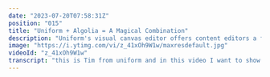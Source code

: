 ```yaml
---
date: "2023-07-20T07:58:31Z"
position: "015"
title: "Uniform + Algolia = A Magical Combination"
description: "Uniform's visual canvas editor offers content editors a flexible way to interact with an Algolia search index while it allows developers to connect to Algolia in any way they want. \n\nCheck out this video to see how magical the combination is.\n\nJoin us on Discord: https://uniform.to/discord"
image: "https://i.ytimg.com/vi/z_41xOh9W1w/maxresdefault.jpg"
videoId: "z_41xOh9W1w"
transcript: "this is Tim from uniform and in this video I want to show you the awesomeness of how you can connect algolia to uniform and kind of make it work very easily for Content editor but also developers right because uniforms integration with algoli is completely Loosely coupled so developers can kind of choose how to integrate like they can use a Golia instant search and with fewer react or they can actually do it on the SSR level and then for Content editors we have like a superficial way of editing and it's makes things very easy and very powerful and you can see the amazingness of the algolia stuff come out very well in this um so how about I'll take you to an example and then let's have a look all right so this is a platform called turbo tutorials which is a platform I built based on uniform and it has lots of algolia stuff and so this platform actually personalizes for you so when you go to a specific um tutorial it has data like data fetching or nux3 or things like that or complexity and based on all the things that you visit well while you watch these tutorials it will tell algolia to query different things and then show you these so we have personalization baked in on top that's actually very easy to do and so every list that you see on this web page is built with algolia and these ones are basically the perfect match for me and in this case you see they're all data fetching because I just visited the data fetching tutorial and this is basically an algolia facet and this is a list of three from with this facet basically selected in uniform I'll show you that in a second um and then you have like some of the latest ones but we also have different other approaches like for example and when we're in this page here you see similar turbos and this is actually algolia recommend based on the object ID that this item has it matches to other ones so that's also one that we we Implement with but also for example this is algolia instant search which is literally completely done in the front end where the other ones were done on the back end with SSR rendering and so this is completely configurable from uniform and it's actually very easy to content edit like if I didn't want um these selected facets here I can just remove them in uniform and it's it's it feels like it's now very easy to completely content edit everything oh and there's one last one that makes things very fun there's actually a personalization profile based on my behavior on the side you can see there's some interest and complexity levels and then this query also goes to algolia and whatever fits the best according to all my interests is actually showing here so if I actually say Okay I want let me just if I hit reset here so I have no interest you'll see this list update directly right and so now there is no real personalization profile but if I say for example I like media a whole bunch and I update things about media start popping up right and so this is a very interesting way to query algolia based on personalization from an external Source like uniform all right let's actually go into how we built this oh and first this is my index I only have 10 it's very simple and I've set complexity and text to be facet that's it for now easy peasy this will grow and I will be adding extra things and there's of course also a recommend but it's set up in a very simple way so it's just related products and it's trained on the AI all right so this is the uniform interface to actually edit the page and I won't go too deep into uniform here I just kind of want to show the experience a Content editor has so how about let's find the list of tutorials that are based on next three so you can literally just add something here and that's here I have a component called tutorials by facet and that sounds like something I want so here I could say and as you can see I'm typing a title here this is not coming from a CMS because this is kind of design data and the whole idea with uniform is that your design data lives in how you create your page and your domain data like these tutorials live in external systems like algolia or CMS and so here I can say hey let's just make an algolia query well here we go and so you can see in the background it's already started and actually just won three of them and let's do them for next right for next three so there's these three here and there you go and this just worked and it's a relatively simple way and if I actually wanted like um the title if you change it directly update so it's kind of like your um like inline edit this thing basically so what we can also do stuff I've built before that I use on the site let's say there's a two column component right and um let's call it stuff for you and let's give it a light background and so as you can see all that creative related data sits here and so let's say in column A let's because you're new let's assume there's no personalization yet that you actually like just simple components so our simple tutorials simple toots oh there we go and then here we select um you know what let's do five of them and then actually go to complexity because I set that as a facet in my index easy let's show the five easy ones but now it's if you can see that on the left here it kind of goes like this but I want it to be a list well I'll just set a variant of this component in uniform and there is my list and what I can then do let's say on the right side let's add a little Rich text that comes from another source in this case this is prismic and we're keeping it French today um so let's say you are new here and then okay so we add that in like it looks like you're new here but then below that I kind of just want some you know what let's do the tutorials for the best match and um let's do that as a list as well past match and this is actually a component that renders um in the client side and it it changes based on the personalization stuff that you have in your profile based on browsing so now we've actually relatively easily set up something that looks like super mature super rich and it's done with just algolia how about we add one more thing and this is where it gets really fun let's add a Search complete faceted search with um uh algolia instant search oh facet search um here we go so in the sidebar we tend to want like let's say like a search menu and find tags and then here in the hits part let's actually show the search results and so you can already see I'm now building up a faceted search interface in a relatively easy way and so here I don't only want tags but I also want complexity and so now we have these two and kind of what I want a buff is my um current search refinement and what I also want is some statistics maybe I want yeah let's add some statistics here and there you go 10 results found and so this is a really easy way to kind of essay content editor build this stuff up and if you want like these tags above the other ones you can kind of just say you know what let me just move these around and you can just kind of visually see how you can use your argolia and this is um relatively simple to build once you have the SDK in place and of course you have to set up your Integrations like for example I'll just go away from this and here I go to my Integrations and you see I have a few of them but then I had algolia I just set up my repository key my application ID and in my API key for just searching so you can copy paste this because literally my search API key so there's nothing special here but that's all I have to do and then it works and so um later on uniform is integrating with a whole bunch more from algolia including the recommend stuff for example but also things like we give you out of the box components you can put in uniform and then map those in your code and then more and more awesome stuff will happen so that's what I wanted to show you I hope you got excited by the possibilities of using uniform villagolia and feel free to join us on Discord at uniform.2 Discord or reach out to me Tim Bennett's on Twitter and we'll figure it out I'm happy to show you a proper demo and ask answer all your questions anyways that's it cheers and I'll see you soon bye"
---
```


